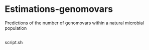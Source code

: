 # Estimations-genomovars
Predictions of the number of genomovars within a natural microbial population

##
script.sh
##
